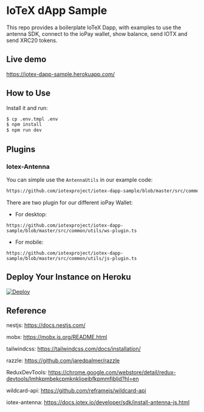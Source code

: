 # IoTeX dApp Sample

This repo provides a boilerplate IoTeX Dapp, with examples to use the antenna SDK, connect to the ioPay wallet, show balance, send IOTX and send XRC20 tokens.

## Live demo

https://iotex-dapp-sample.herokuapp.com/

## How to Use

Install it and run:

```bash
$ cp .env.tmpl .env
$ npm install
$ npm run dev
```

## Plugins

### Iotex-Antenna

You can simple use the `AntennaUtils` in our example code:

```bash
https://github.com/iotexproject/iotex-dapp-sample/blob/master/src/common/utils/antanna.ts
```

There are two plugin for our different ioPay Wallet:

- For desktop:

```
https://github.com/iotexproject/iotex-dapp-sample/blob/master/src/common/utils/ws-plugin.ts
```

- For mobile:

```
https://github.com/iotexproject/iotex-dapp-sample/blob/master/src/common/utils/js-plugin.ts
```

## Deploy Your Instance on Heroku

<a href="https://heroku.com/deploy?template=https://github.com/iotexproject/iotex-dapp-sample">
  <img src="https://www.herokucdn.com/deploy/button.svg" alt="Deploy">
</a>

## Reference

nestjs: https://docs.nestjs.com/

mobx: https://mobx.js.org/README.html

tailwindcss: https://tailwindcss.com/docs/installation/

razzle: https://github.com/jaredpalmer/razzle

ReduxDevTools: https://chrome.google.com/webstore/detail/redux-devtools/lmhkpmbekcpmknklioeibfkpmmfibljd?hl=en

wildcard-api: https://github.com/reframejs/wildcard-api

iotex-antenna: https://docs.iotex.io/developer/sdk/install-antenna-js.html
